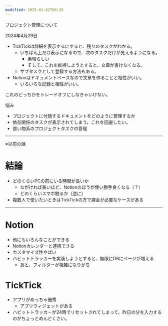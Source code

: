 ```yaml
---
modified: 2025-01-02T00:35
---
```

プロジェクト管理について

  

2024年4月29日

- TickTickは詳細を表示するにすると、残りのタスクがわかる。
    - いちばん上だけ表示になるので、次のタスクだけが見えるようになる。
        - 素晴らしい
        - そして、これを維持しようとすると、文章が書けなくなる。
    - サブタスクとして登録する方法もある。
- Notionはドキュメントベースなので文章を作ることと相性がいい。
    - いろいろな記録と相性がいい。

  

これのどっちかをトレードオフにしなきゃいけない。

  

  

悩み

- プロジェクトに付随するドキュメントをどのように管理するか
- 依存関係のタスクが表示されてしまう。これを回避したい。
- 買い物系のプロジェクトタスクの管理

  

  

  

  

  

---

※以前の話

# 結論

- どのくらいPCの前にいる時間が長いか
    - ながければ長いほど、Notionのほうが使い勝手良くなる（？）
    - どのくらいスマホ触るか（逆に）
- 複数人で使いたいときはTickTickの方で課金が必要なケースがある

  

---

# Notion

- 他にもいろんなことができる
- Notionカレンダーと連携できる
- カスタマイズ性やばい
- ハビットトラッカーを実装しようとすると、無限にDBにページが増える
    - あと、フィルターが複雑になりがち

  

  

  

# TickTick

- アプリがめっちゃ優秀
    - アプリウィジェットがある
- ハビットトラッカーが24時でリセットされてしまって、昨日の分を入力するのがちょっとめんどくさい。